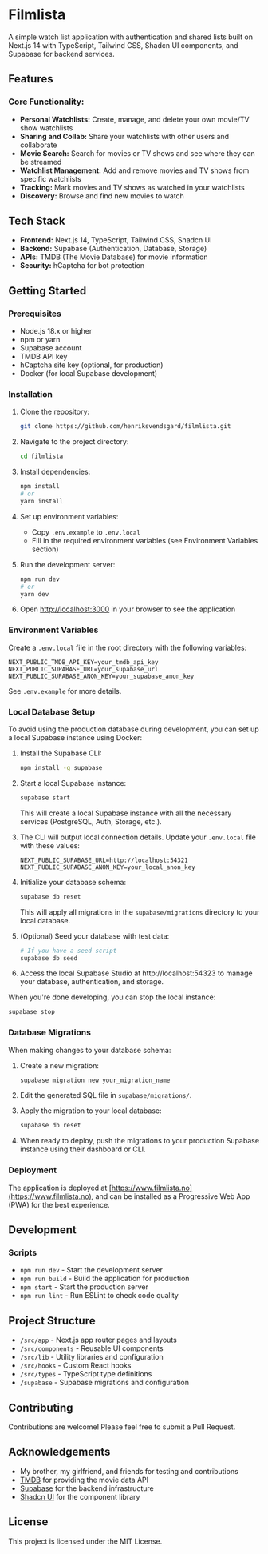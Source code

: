 # **Filmlista**

A simple watch list application with authentication and shared lists built on Next.js 14 with TypeScript, Tailwind CSS, Shadcn UI components, and Supabase for backend services.

## **Features**

### **Core Functionality:**

-   **Personal Watchlists:** Create, manage, and delete your own movie/TV show watchlists
-   **Sharing and Collab:** Share your watchlists with other users and collaborate
-   **Movie Search:** Search for movies or TV shows and see where they can be streamed
-   **Watchlist Management:** Add and remove movies and TV shows from specific watchlists
-   **Tracking:** Mark movies and TV shows as watched in your watchlists
-   **Discovery:** Browse and find new movies to watch

## **Tech Stack**

-   **Frontend:** Next.js 14, TypeScript, Tailwind CSS, Shadcn UI
-   **Backend:** Supabase (Authentication, Database, Storage)
-   **APIs:** TMDB (The Movie Database) for movie information
-   **Security:** hCaptcha for bot protection

## **Getting Started**

### **Prerequisites**

-   Node.js 18.x or higher
-   npm or yarn
-   Supabase account
-   TMDB API key
-   hCaptcha site key (optional, for production)
-   Docker (for local Supabase development)

### **Installation**

1. Clone the repository:

    ```bash
    git clone https://github.com/henriksvendsgard/filmlista.git
    ```

2. Navigate to the project directory:

    ```bash
    cd filmlista
    ```

3. Install dependencies:

    ```bash
    npm install
    # or
    yarn install
    ```

4. Set up environment variables:

    - Copy `.env.example` to `.env.local`
    - Fill in the required environment variables (see Environment Variables section)

5. Run the development server:

    ```bash
    npm run dev
    # or
    yarn dev
    ```

6. Open [http://localhost:3000](http://localhost:3000) in your browser to see the application

### **Environment Variables**

Create a `.env.local` file in the root directory with the following variables:

```
NEXT_PUBLIC_TMDB_API_KEY=your_tmdb_api_key
NEXT_PUBLIC_SUPABASE_URL=your_supabase_url
NEXT_PUBLIC_SUPABASE_ANON_KEY=your_supabase_anon_key
```

See `.env.example` for more details.

### **Local Database Setup**

To avoid using the production database during development, you can set up a local Supabase instance using Docker:

1. Install the Supabase CLI:

    ```bash
    npm install -g supabase
    ```

2. Start a local Supabase instance:

    ```bash
    supabase start
    ```

    This will create a local Supabase instance with all the necessary services (PostgreSQL, Auth, Storage, etc.).

3. The CLI will output local connection details. Update your `.env.local` file with these values:

    ```
    NEXT_PUBLIC_SUPABASE_URL=http://localhost:54321
    NEXT_PUBLIC_SUPABASE_ANON_KEY=your_local_anon_key
    ```

4. Initialize your database schema:

    ```bash
    supabase db reset
    ```

    This will apply all migrations in the `supabase/migrations` directory to your local database.

5. (Optional) Seed your database with test data:

    ```bash
    # If you have a seed script
    supabase db seed
    ```

6. Access the local Supabase Studio at http://localhost:54323 to manage your database, authentication, and storage.

When you're done developing, you can stop the local instance:

```bash
supabase stop
```

### **Database Migrations**

When making changes to your database schema:

1. Create a new migration:

    ```bash
    supabase migration new your_migration_name
    ```

2. Edit the generated SQL file in `supabase/migrations/`.

3. Apply the migration to your local database:

    ```bash
    supabase db reset
    ```

4. When ready to deploy, push the migrations to your production Supabase instance using their dashboard or CLI.

### **Deployment**

The application is deployed at [https://www.filmlista.no](https://www.filmlista.no), and can be installed as a Progressive Web App (PWA) for the best experience.

## **Development**

### **Scripts**

-   `npm run dev` - Start the development server
-   `npm run build` - Build the application for production
-   `npm start` - Start the production server
-   `npm run lint` - Run ESLint to check code quality

## **Project Structure**

-   `/src/app` - Next.js app router pages and layouts
-   `/src/components` - Reusable UI components
-   `/src/lib` - Utility libraries and configuration
-   `/src/hooks` - Custom React hooks
-   `/src/types` - TypeScript type definitions
-   `/supabase` - Supabase migrations and configuration

## **Contributing**

Contributions are welcome! Please feel free to submit a Pull Request.

## **Acknowledgements**

-   My brother, my girlfriend, and friends for testing and contributions
-   [TMDB](https://www.themoviedb.org/) for providing the movie data API
-   [Supabase](https://supabase.io/) for the backend infrastructure
-   [Shadcn UI](https://ui.shadcn.com/) for the component library

## **License**

This project is licensed under the MIT License.
